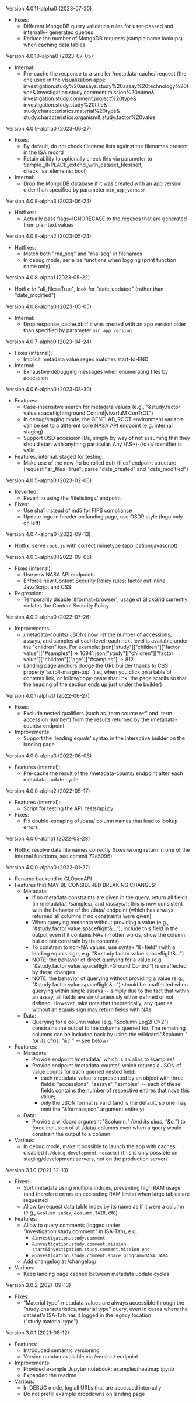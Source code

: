 Version 4.0.11-alpha0 (2023-07-20)

- Fixes:
    - Different MongoDB query validation rules for user-passed and internally-
      generated queries
    - Reduce the number of MongoDB requests (sample name lookups) when caching
      data tables


Version 4.0.10-alpha0 (2023-07-05)

- Internal:
    - Pre-cache the response to a smaller /metadata-cache/ request (the one used
      in the visualization app):
        investigation.study%20assays.study%20assay%20technology%20type&
        investigation.study.comment.mission%20name&
        investigation.study.comment.project%20type&
        investigation.study.study%20title&
        study.characteristics.material%20type&
        study.characteristics.organism&
        study.factor%20value


Version 4.0.9-alpha0 (2023-06-27)

- Fixes:
    - By default, do not check filename lists against the filenames present in
      the ISA record
    - Retain ability to optionally check this via parameter to
      Sample._INPLACE_extend_with_dataset_files(self, check_isa_elements: bool)
- Internal:
    - Drop the MongoDB database if it was created with an app version older than
      specified by parameter `min_app_version`


Version 4.0.8-alpha3 (2023-06-24)

- Hotfixes:
    - Actually pass flags=IGNORECASE to the regexes that are generated from
      plaintext values


Version 4.0.8-alpha2 (2023-05-24)

- Hotfixes:
    - Match both "rna_seq" and "rna-seq" in filenames
    - In debug mode, serialize functions when logging (print function name only)


Version 4.0.8-alpha1 (2023-05-22)

- Hotfix: in "all_files=True", look for "date_updated" (rather than
  "date_modified")


Version 4.0.8-alpha0 (2023-05-05)

- Internal:
    - Drop response_cache.db if it was created with an app version older than
      specified by parameter `min_app_version`


Version 4.0.7-alpha0 (2023-04-24)

- Fixes (internal):
    - Implicit metadata value regex matches start-to-END
- Internal:
    - Exhaustive debugging messages when enumerating files by accession


Version 4.0.6-alpha0 (2023-03-30)

- Features:
    - Case-insensitive search for metadata values (e.g.,
      "&study.factor value.spaceflight=ground Control|vivarIuM ConTrOL")
    - In debug/staging mode, the GENELAB_ROOT environment variable can be set
      to a different core NASA API endpoint (e.g. internal staging)
    - Support OSD accession IDs, simply by way of not assuming that they should
      start with anything particular. Any /(\S+)-(\d+)/ identifier is valid.
- Features, internal, staged for testing:
    - Make use of the new (to be rolled out) /files/ endpoint structure
      (request "all_files=True"; parse "date_created" and "date_modified")


Version 4.0.5-alpha0 (2023-02-06)

- Reverted:
    - Revert to using the /filelistings/ endpoint
- Fixes:
    - Use sha1 instead of md5 for FIPS compliance
    - Update logo in header on landing page, use OSDR style (logo only on left)


Version 4.0.4-alpha0 (2022-09-13)

- Hotfix: serve `root.js` with correct mimetype (application/javascript)


Version 4.0.3-alpha0 (2022-09-06)

- Fixes (internal):
    - Use new NASA API endpoints
    - Enforce new Content Security Policy rules;
      factor out inline JavaScript and CSS
- Regression:
    - Temporarily disable '&format=browser'; usage of SlickGrid currently
      violates the Content Security Policy


Version 4.0.2-alpha0 (2022-07-26)

- Improvements:
    - /metadata-counts/ JSONs now list the number of accessions, assays, and
      samples at each level; each next level is available under the "children"
      key. For example:
        json["study"]["children"]["factor value"]["#samples"] -> 16941
        json["study"]["children"]["factor value"]["children"]["age"]["#samples"] -> 812
    - Landing page anchors dodge the URL builder thanks to CSS property
      'scroll-margin-top' (i.e., when you click on a table of contents link,
      or follow/copy-paste that link, the page scrolls so that the heading of
      the section ends up just under the builder)


Version 4.0.1-alpha0 (2022-06-27)

- Fixes:
    - Exclude nested qualifiers (such as 'term source ref' and 'term accession
      number') from the results returned by the /metadata-counts/ endpoint
- Improvements:
    - Support the 'leading equals' syntax in the interactive builder on the
      landing page


Version 4.0.0-alpha3 (2022-06-08)

- Features (internal):
    - Pre-cache the result of the /metadata-counts/ endpoint after each metadata
      update cycle


Version 4.0.0-alpha2 (2022-05-17)

- Features (internal):
    - Script for testing the API: tests/api.py
- Fixes:
    - Fix double-escaping of /data/ column names that lead to lookup errors


Version 4.0.0-alpha1 (2022-03-28)

- Hotfix: resolve data file names correctly (fixes wrong return in one of the
  internal functions, see commit 72a5996)


Version 4.0.0-alpha0 (2022-01-27)

- Rename backend to GLOpenAPI
- Features that MAY BE CONSIDERED BREAKING CHANGES:
    - Metadata:
        - If no metadata constraints are given in the query, return all fields (in /metadata/, /samples/, and /assays/);
          this is now consistent with the behavior of the /data/ endpoint (which has always returned all columns if no
          constraints were given)
        - When querying metadata without providing a value (e.g., "&study.factor value.spaceflight&..."), include this
          field in the output even if it contains NAs (in other words, show the column, but do not constrain by its
          contents)
        - To constrain to non-NA values, use syntax "&=field"
          (with a leading equals sign, e.g. "&=study.factor value.spaceflight&...")
        - NOTE: the behavior of direct querying for a value (e.g. "&study.factor value.spaceflight=Ground Control")
          is unaffected by these changes
        - NOTE: the behavior of querying without providing a value (e.g., "&study.factor value.spaceflight&...")
          should be unaffected when querying within single assays -- simply due to the fact that within an assay, all
          fields are simultaneously either defined or not defined. However, take note that theoretically, any queries
          without an equals sign may return fields with NAs.
    - Data:
        - Querying for a column value (e.g. "&column.Log2FC>2") constrains the output to the columns queried for.
          The remaining columns can be included back by using the wildcard "&column.*"
          (or its alias, "&c.*" -- see below)
- Features:
    - Metadata:
        - Provide endpoint /metadata/, which is an alias to /samples/
        - Provide endpoint /metadata-counts/, which returns a JSON of value counts for each queried nested field:
            - each metadata value is represented by an object with three fields: "accessions", "assays", "samples" --
              each of these fields contains the number of respective entires that nave this value;
            - only the JSON format is valid (and is the default, so one may omit the "&format=json" argument entirely)
    - Data:
        - Provide a wildcard argument "&column.*" (and its alias, "&c.*") to force inclusion of all /data/ columns even
          when a query would constrain the output to a column
- Various:
    - In debug mode, make it possible to launch the app with caches disabled (`./debug development nocache`)
      (this is only possible on staging/development servers, not on the production server)


Version 3.1.0 (2021-12-13)

- Fixes:
    - Sort metadata using multiple indices, preventing high RAM usage (and therefore errors on exceeding RAM limits)
      when large tables are requested
    - Allow to request data table index by its name as if it were a column (e.g., `&column.index`, `&column.TAIR`, etc)
- Features:
    - Allow to query comments (logged under "investigation.study.comment" in ISA-Tab), e.g.:
        - `&investigation.study.comment`
        - `&investigation.study.comment.mission start&investigation.study.comment.mission end`
        - `&investigation.study.comment.space program=NASA|JAXA`
    - Add changelog at /changelog/
- Various:
    - Keep landing page cached between metadata update cycles


Version 3.0.2 (2021-09-13)

- Fixes:
    - "Material type" metadata values are always accessible through the "study.characteristics.material type" query,
      even in cases where the dataset's ISA-Tab has it logged in the legacy location ("study.material type")


Version 3.0.1 (2021-08-12)

- Features:
    - Introduced semantic versioning
    - Version number available via /version/ endpoint
- Improvements:
    - Provided example Jupyter notebook: examples/heatmap.ipynb
    - Expanded the readme
- Various:
    - In DEBUG mode, log all URLs that are accessed internally
    - Do not prefill example dropdowns on landing page
